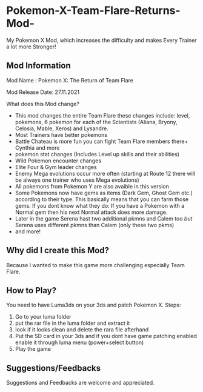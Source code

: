 # Pokemon-X-Team-Flare-Returns-Mod-
My Pokemon X Mod, which increases the difficulty and makes Every Trainer a lot more Stronger!

Mod Information
-
Mod Name : Pokemon X: The Return of Team Flare

Mod Release Date: 27.11.2021

What does this Mod change?
- This mod changes the entire Team Flare these changes include:
level, pokemons, 6 pokemon for each of the Scientists (Aliana, Bryony, Celosia, Mable, Xeros) and Lysandre.
- Most Trainers have better pokemons
- Battle Chateau is more fun you can fight Team Flare members there+ Cynthia and more
- pokemon stat changes (Includes Level up skills and their abilities)
- Wild Pokemon encounter changes
- Elite Four & Gym leader changes 
- Enemy Mega evolutions occur more often (starting at Route 12 there will be always one trainer who uses Mega evolutions)
- All pokemons from Pokemon Y are also avaible in this version
- Some Pokemons now have gems as items (Dark Gem, Ghost Gem etc.) according to their type. This basically means that you can farm those gems. If you dont know what they do: If you have a Pokemon with a Normal gem then his next Normal attack does more damage.
- Later in the game Serena hast two additional pkmns and Calem too *but* Serena uses different pkmns than Calem (only these two pkms)
- and more!

Why did I create this Mod?
-
Because I wanted to make this game more challenging especially Team Flare.

How to Play?
-
You need to have Luma3ds on your 3ds and patch Pokemon X.
Steps:
1. Go to your luma folder
2. put the rar file in the luma folder and extract it
3. look if it looks clean and delete the rara file afterhand
4. Put the SD card in your 3ds and if you dont have game patching enabled enable it through luma menu (power+select button)
5. Play the game

Suggestions/Feedbacks
-
Suggestions and Feedbacks are welcome and appreciated.
